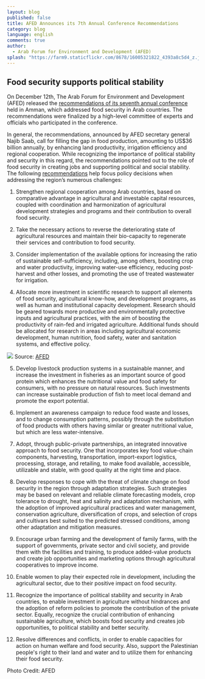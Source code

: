```yaml
---
layout: blog
published: false
title: AFED Announces its 7th Annual Conference Recommendations
category: blog
language: english
comments: true
author: 
  - Arab Forum for Environment and Development (AFED)
splash: "https://farm9.staticflickr.com/8678/16005321822_4393a8c5d4_z.jpg"
---
```


## Food security supports political stability


On December 12th, The Arab Forum for Environment and Development (AFED) released the [recommendations of its seventh annual conference](http://www.afedonline.org/en/inner.aspx?contentID=1087) held in Amman, which addressed food security in Arab countries. The recommendations were finalized by a high-level committee of experts and officials who participated in the conference.

In general, the recommendations, announced by AFED secretary general Najib Saab, call for filling the gap in food production, amounting to US$36 billion annually, by enhancing land productivity, irrigation efficiency and regional cooperation.  While recognizing the importance of political stability and security in this regard, the recommendations pointed out to the role of food security in creating jobs and supporting political and social stability. The following [recommendations](http://www.afedonline.org/en/inner.aspx?contentID=1087) help focus policy decisions when addressing the region’s numerous challenges:  
<!-- more -->

1. Strengthen regional cooperation among Arab countries, based on comparative advantage in agricultural and investable capital resources, coupled with coordination and harmonization of agricultural development strategies and programs and their contribution to overall food security.

2. Take the necessary actions to reverse the deteriorating state of agricultural resources and maintain their bio-capacity to regenerate their services and contribution to food security.
 
3. Consider implementation of the available options for increasing the ratio of sustainable self-sufficiency, including, among others, boosting crop and water productivity, improving water-use efficiency, reducing post-harvest and other losses, and promoting the use of treated wastewater for irrigation.
 
4. Allocate more investment in scientific research to support all elements of food security, agricultural know-how, and development programs, as well as human and institutional capacity development. Research should be geared towards more productive and environmentally protective inputs and agricultural practices, with the aim of boosting the productivity of rain-fed and irrigated agriculture. Additional funds should be allocated for research in areas including agricultural economic development, human nutrition, food safety, water and sanitation systems, and effective policy.

![](/https://farm8.staticflickr.com/7565/16005458975_05cbce2edd.jpg)
Source: [AFED](http://www.afedonline.org/en/inner.aspx?contentID=1087)
 
5. Develop livestock production systems in a sustainable manner, and increase the investment in fisheries as an important source of good protein which enhances the nutritional value and food safety for consumers, with no pressure on natural resources. Such investments can increase sustainable production of fish to meet local demand and promote the export potential.
 
6. Implement an awareness campaign to reduce food waste and losses, and to change consumption patterns, possibly through the substitution of food products with others having similar or greater nutritional value, but which are less water-intensive.
 
7. Adopt, through public-private partnerships, an integrated innovative approach to food security. One that incorporates key food value-chain components, harvesting, transportation, import-export logistics, processing, storage, and retailing, to make food available, accessible, utilizable and stable, with good quality at the right time and place.
 
8. Develop responses to cope with the threat of climate change on food security in the region through adaptation strategies. Such strategies may be based on relevant and reliable climate forecasting models, crop tolerance to drought, heat and salinity and adaptation mechanism, with the adoption of improved agricultural practices and water management, conservation agriculture, diversification of crops, and selection of crops and cultivars best suited to the predicted stressed conditions, among other adaptation and mitigation measures.

9. Encourage urban farming and the development of family farms, with the support of governments, private sector and civil society, and provide them with the facilities and training, to produce added-value products and create job opportunities and marketing options through agricultural cooperatives to improve income.
 
10. Enable women to play their expected role in development, including the agricultural sector, due to their positive impact on food security.
 
11. Recognize the importance of political stability and security in Arab countries, to enable investment in agriculture without hindrances and the adoption of reform policies to promote the contribution of the private sector. Equally, recognize the crucial contribution of enhancing sustainable agriculture, which boosts food security and creates job opportunities, to political stability and better security.
 
12. Resolve differences and conflicts, in order to enable capacities for action on human welfare and food security. Also, support the Palestinian people's right to their land and water and to utilize them for enhancing their food security.

Photo Credit: AFED